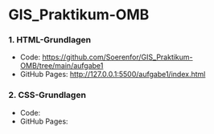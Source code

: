 # GIS_Praktikum-OMB
### **1. HTML-Grundlagen**
 * Code: https://github.com/Soerenfor/GIS_Praktikum-OMB/tree/main/aufgabe1
 * GitHub Pages: http://127.0.0.1:5500/aufgabe1/index.html

### **2. CSS-Grundlagen**
 * Code: 
 * GitHub Pages:
